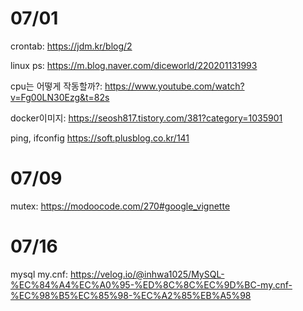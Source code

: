 # 07/01

crontab: https://jdm.kr/blog/2

linux ps: https://m.blog.naver.com/diceworld/220201131993

cpu는 어떻게 작동할까?: https://www.youtube.com/watch?v=Fg00LN30Ezg&t=82s

docker이미지: https://seosh817.tistory.com/381?category=1035901

ping, ifconfig https://soft.plusblog.co.kr/141

# 07/09

mutex: https://modoocode.com/270#google_vignette

# 07/16

mysql my.cnf: https://velog.io/@inhwa1025/MySQL-%EC%84%A4%EC%A0%95-%ED%8C%8C%EC%9D%BC-my.cnf-%EC%98%B5%EC%85%98-%EC%A2%85%EB%A5%98
